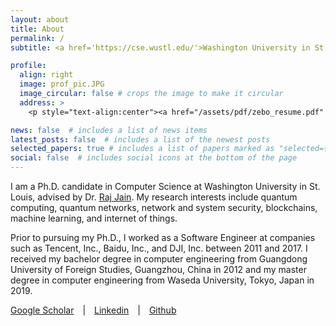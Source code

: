 ```yaml
---
layout: about
title: About
permalink: /
subtitle: <a href='https://cse.wustl.edu/'>Washington University in St. Louis</a>. zebo {at} wustl.edu.

profile:
  align: right
  image: prof_pic.JPG
  image_circular: false # crops the image to make it circular
  address: >
    <p style="text-align:center"><a href="/assets/pdf/zebo_resume.pdf" target="_blank">My CV</a></p>

news: false  # includes a list of news items
latest_posts: false  # includes a list of the newest posts
selected_papers: true # includes a list of papers marked as "selected={true}"
social: false  # includes social icons at the bottom of the page
---
```


I am a Ph.D. candidate in Computer Science at Washington University in St. Louis, advised by Dr. [Raj Jain](https://www.cse.wustl.edu/~jain/). My research interests include quantum computing, quantum networks, network and system security, blockchains, machine learning, and internet of things.

Prior to pursuing my Ph.D., I worked as a Software Engineer at companies such as Tencent, Inc., Baidu, Inc., and DJI, Inc. between 2011 and 2017. I received my bachelor degree in computer engineering from Guangdong University of Foreign Studies, Guangzhou, China in 2012 and my master degree in computer engineering from Waseda University, Tokyo, Japan in 2019.

[Google Scholar](https://scholar.google.com/citations?user=gba_8H8AAAAJ) <span style="padding: 0 10px;">|</span> [Linkedin](https://www.linkedin.com/in/zebo-yang-8232a919/) <span style="padding: 0 10px;">|</span> [Github](https://github.com/zebo)

